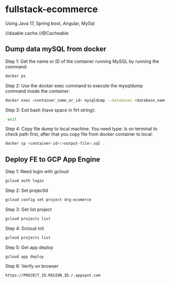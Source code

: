# fullstack-ecommerce
Using Java 17, Spring boot, Angular, MySql

//disable cache
//@Cacheable


## Dump data mySQL from docker

Step 1: Get the name or ID of the container running MySQL by running the command:

```sh
docker ps
```

Step 2: Use the docker exec command to execute the mysqldump command inside the container:

```sh
docker exec <container_name_or_id> mysqldump --databases <database_name> -u <username> -p <password> > <output_file_name>.sql
```

Step 3: Exit bash (have space in firt string):

```sh
 exit
```

Step 4: Copy file dump to local machine. You need type: ls on terminal to check path first, after that you copy file from docker container to local:

```sh
docker cp <container-id>:<output-file>.sql .
```

## Deploy FE to GCP App Engine

Step 1: Need login with gcloud

```sh
gcloud auth login
```

Step 2: Set projectId 

```sh
gcloud config set project drg-ecomerce
```


Step 3: Get list project 

```sh
gcloud projects list
```

Step 4: Gcloud init

```sh
gcloud projects list
```

Step 5: Get app deploy 

```sh
gcloud app deploy 
```

Step 6: Verify on browser

```sh
https://PROJECT_ID.REGION_ID.r.appspot.com
```

